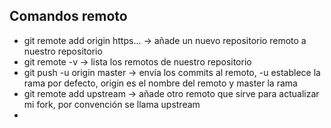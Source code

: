 ## Comandos remoto
- git remote add origin https... -> añade un nuevo repositorio remoto a nuestro repositorio
- git remote -v -> lista los remotos de nuestro repositorio
- git push -u origin master -> envía los commits al remoto, -u establece la rama por defecto, origin es el nombre del remoto y master la rama
- git remote add upstream -> añade otro remoto que sirve para actualizar mi fork, por convención se llama upstream
-